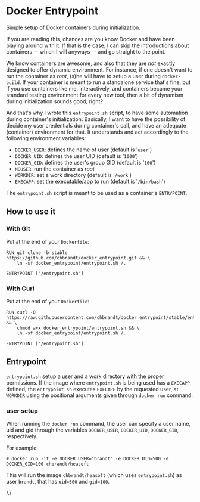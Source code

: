 # Docker Entrypoint
Simple setup of Docker containers during initialization.

If you are reading this, chances are you know Docker and have been playing around with it. If that is the case, I can skip the introductions about containers -- which I will anyways -- and go straight to the point. 

We know containers are awesome, and also that they are _not_ exactly designed to offer dynamic environment. For instance, if one doesn't want to run the container as _root_, (s)he will have to setup a user during `docker-build`. If your container is meant to run a standalone service that's fine, but if you use containers like me, interactively, and containers became your standard testing environment for every new tool, then a bit of dynamism during initialization sounds good, right?

And that's why I wrote this `entrypoint.sh` script, to have some automation during container's initialization. Basically, I want to have the possibility of decide my user credentials during container's call, and have an adequate (container) environment for that. It understands and act accordingly to the following environment variables:

* `DOCKER_USER`: defines the name of user (default is '`user`')
* `DOCKER_UID`: defines the user UID (default is '`1000`')
* `DOCKER_GID`: defines the user's group GID (default is '`100`')
* `NOUSER`: run the container as _root_
* `WORKDIR`: set a work directory (default is '`/work`')
* `EXECAPP`: set the executable/app to run (default is '`/bin/bash`')

The `entrypoint.sh` script is meant to be used as a container's `ENTRYPOINT`.

## How to use it

### With Git
Put at the end of your `Dockerfile`:
```
RUN git clone -b stable https://github.com/chbrandt/docker_entrypoint.git && \
    ln -sf docker_entrypoint/entrypoint.sh /.

ENTRYPOINT ["/entrypoint.sh"]
```

### With Curl
Put at the end of your `Dockerfile`:
```
RUN curl -O https://raw.githubusercontent.com/chbrandt/docker_entrypoint/stable/entrypoint.sh && \
    chmod a+x docker_entrypoint/entrypoint.sh && \
    ln -sf docker_entrypoint/entrypoint.sh /.

ENTRYPOINT ["/entrypoint.sh"]
```


## Entrypoint
`entrypoint.sh` setup a [user](#user-setup) and a work directory with the proper permissions.
If the image where `entrypoint.sh` is being used has a `EXECAPP` defined, the
`entrypoint.sh` executes `EXECAPP` by the requested user, at `WORKDIR` using
the positional arguments given through `docker run` command.

### user setup
When running the `docker run` command, the user can specify a user name, uid and gid through
the variables `DOCKER_USER`, `DOCKER_UID`, `DOCKER_GID`, respectively.

For example:
```
# docker run -it -e DOCKER_USER='brandt' -e DOCKER_UID=500 -e DOCKER_GID=100 chbrandt/heasoft
```
This will run the image `chbrandt/heasoft` (which uses `entrypoint.sh`) as user `brandt`, that
has `uid=500` and `gid=100`.

/.\
